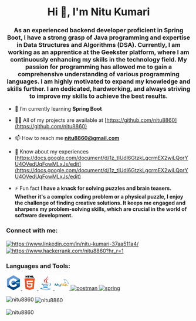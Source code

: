<h1 align="center">Hi 👋, I'm Nitu Kumari</h1>
<h3 align="center">As an experienced backend developer proficient in Spring Boot, I have a strong grasp of Java programming and expertise in Data Structures and Algorithms (DSA). Currently, I am working as an apprentice at the Geekster platform, where I am continuously enhancing my skills in the technology field. My passion for programming has allowed me to gain a comprehensive understanding of various programming languages. I am highly motivated to expand my knowledge and skills further. I am dedicated, hardworking, and always striving to improve my skills to achieve the best results.</h3>

- 🌱 I’m currently learning **Spring Boot**

- 👨‍💻 All of my projects are available at [https://github.com/nitu8860](https://github.com/nitu8860)

- 📫 How to reach me **nitu8860@gmail.com**

- 📄 Know about my experiences [https://docs.google.com/document/d/1z_tIUdl6GtzkLgcrmEX2wiLQorYU4OVedUqFowMLxJs/edit](https://docs.google.com/document/d/1z_tIUdl6GtzkLgcrmEX2wiLQorYU4OVedUqFowMLxJs/edit)

- ⚡ Fun fact **I have a knack for solving puzzles and brain teasers. Whether it's a complex coding problem or a physical puzzle, I enjoy the challenge of finding creative solutions. It keeps me engaged and sharpens my problem-solving skills, which are crucial in the world of software development.**

<h3 align="left">Connect with me:</h3>
<p align="left">
<a href="https://linkedin.com/in/https://www.linkedin.com/in/nitu-kumari-37aa511a4/" target="blank"><img align="center" src="https://raw.githubusercontent.com/rahuldkjain/github-profile-readme-generator/master/src/images/icons/Social/linked-in-alt.svg" alt="https://www.linkedin.com/in/nitu-kumari-37aa511a4/" height="30" width="40" /></a>
<a href="https://www.hackerrank.com/https://www.hackerrank.com/nitu8860?hr_r=1" target="blank"><img align="center" src="https://raw.githubusercontent.com/rahuldkjain/github-profile-readme-generator/master/src/images/icons/Social/hackerrank.svg" alt="https://www.hackerrank.com/nitu8860?hr_r=1" height="30" width="40" /></a>
</p>

<h3 align="left">Languages and Tools:</h3>
<p align="left"> <a href="https://www.w3schools.com/cpp/" target="_blank" rel="noreferrer"> <img src="https://raw.githubusercontent.com/devicons/devicon/master/icons/cplusplus/cplusplus-original.svg" alt="cplusplus" width="40" height="40"/> </a> <a href="https://www.w3.org/html/" target="_blank" rel="noreferrer"> <img src="https://raw.githubusercontent.com/devicons/devicon/master/icons/html5/html5-original-wordmark.svg" alt="html5" width="40" height="40"/> </a> <a href="https://www.java.com" target="_blank" rel="noreferrer"> <img src="https://raw.githubusercontent.com/devicons/devicon/master/icons/java/java-original.svg" alt="java" width="40" height="40"/> </a> <a href="https://www.mysql.com/" target="_blank" rel="noreferrer"> <img src="https://raw.githubusercontent.com/devicons/devicon/master/icons/mysql/mysql-original-wordmark.svg" alt="mysql" width="40" height="40"/> </a> <a href="https://postman.com" target="_blank" rel="noreferrer"> <img src="https://www.vectorlogo.zone/logos/getpostman/getpostman-icon.svg" alt="postman" width="40" height="40"/> </a> <a href="https://spring.io/" target="_blank" rel="noreferrer"> <img src="https://www.vectorlogo.zone/logos/springio/springio-icon.svg" alt="spring" width="40" height="40"/> </a> </p>

<p><img align="left" src="https://github-readme-stats.vercel.app/api/top-langs?username=nitu8860&show_icons=true&locale=en&layout=compact" alt="nitu8860" /></p>

<p>&nbsp;<img align="center" src="https://github-readme-stats.vercel.app/api?username=nitu8860&show_icons=true&locale=en" alt="nitu8860" /></p>

<p><img align="center" src="https://github-readme-streak-stats.herokuapp.com/?user=nitu8860&" alt="nitu8860" /></p>
